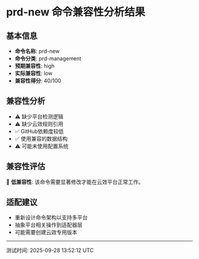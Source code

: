 # prd-new 命令兼容性分析结果

## 基本信息

- **命令名称**: prd-new
- **命令分类**: prd-management
- **预期兼容性**: high
- **实际兼容性**: low
- **兼容性得分**: 40/100

## 兼容性分析

- ⚠️ 缺少平台检测逻辑
- ⚠️ 缺少云效规则引用
- ✅ GitHub依赖度较低
- ✅ 使用兼容的数据结构
- ⚠️ 可能未使用配置系统

## 兼容性评估

🔴 **低兼容性**: 该命令需要显著修改才能在云效平台正常工作。

## 适配建议

- 重新设计命令架构以支持多平台
- 抽象平台相关操作到适配器层
- 可能需要创建云效专用版本

---
测试时间: 2025-09-28 13:52:12 UTC
